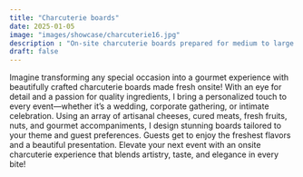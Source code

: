 ```yaml
---
title: "Charcuterie boards"
date: 2025-01-05
image: "images/showcase/charcuterie16.jpg"
description : "On-site charcuterie boards prepared for medium to large groups"
draft: false
---
```


Imagine transforming any special occasion into a gourmet experience with beautifully crafted charcuterie boards made fresh onsite! With an eye for detail and a passion for quality ingredients, I bring a personalized touch to every event—whether it’s a wedding, corporate gathering, or intimate celebration. Using an array of artisanal cheeses, cured meats, fresh fruits, nuts, and gourmet accompaniments, I design stunning boards tailored to your theme and guest preferences. Guests get to enjoy the freshest flavors and a beautiful presentation. Elevate your next event with an onsite charcuterie experience that blends artistry, taste, and elegance in every bite!